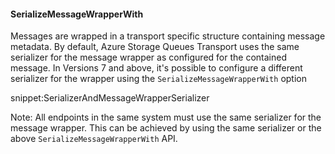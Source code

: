 #### SerializeMessageWrapperWith

Messages are wrapped in a transport specific structure containing message metadata. By default, Azure Storage Queues Transport uses the same serializer for the message wrapper as configured for the contained message. In Versions 7 and above, it's possible to configure a different serializer for the wrapper using the `SerializeMessageWrapperWith` option

snippet:SerializerAndMessageWrapperSerializer

Note: All endpoints in the same system must use the same serializer for the message wrapper. This can be achieved by using the same serializer or the above `SerializeMessageWrapperWith` API.

